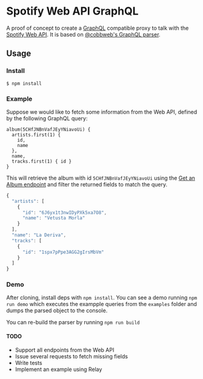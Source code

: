 # Spotify Web API GraphQL

A proof of concept to create a [GraphQL](https://facebook.github.io/react/blog/2015/02/20/introducing-relay-and-graphql.html) compatible proxy to talk with the [Spotify Web API](https://developer.spotify.com/web-api/). It is based on [@cobbweb's GraphQL parser](https://github.com/cobbweb/graphqljs).

## Usage

### Install

```
$ npm install 
```

### Example

Suppose we would like to fetch some information from the Web API, defined by the following GraphQL query:

```
album(5CHfJNBnVafJEyYNiavoUi) {
  artists.first(1) {
    id,
    name
  },
  name,
  tracks.first(1) { id }
}
```

This will retrieve the album with id `5CHfJNBnVafJEyYNiavoUi` using the [Get an Album endpoint](https://developer.spotify.com/web-api/get-album/) and filter the returned fields to match the query.

```js
{
  "artists": [
    {
      "id": "6J6yx1t3nwIDyPXk5xa7O8",
      "name": "Vetusta Morla"
    }
  ],
  "name": "La Deriva",
  "tracks": [
    {
      "id": "1spx7pPpe3AGG2gIrsMbVm"
    }
  ]
}
```

### Demo

After cloning, install deps with `npm install`. You can see a demo running `npm run demo` which executes the exampple queries from the `examples` folder and dumps the parsed object to the console.

You can re-build the parser by running `npm run build`

#### TODO

 * Support all endpoints from the Web API
 * Issue several requests to fetch missing fields
 * Write tests
 * Implement an example using Relay